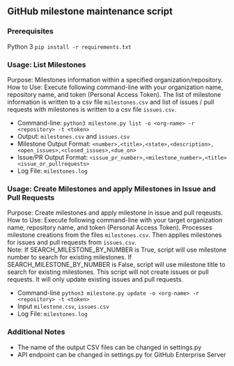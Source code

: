 ## GitHub milestone maintenance script

### Prerequisites
Python 3
`pip install -r requirements.txt`

### Usage: List Milestones
Purpose: Milestones information within a specified organization/repository.<br/>
How to Use: Execute following command-line with your organization name, repository name, and token (Personal Access Token). The list of milestone information is written to a csv file `milestones.csv` and list of issues / pull requests with milestones is written to a csv file `issues.csv`. 

- Command-line: 
`python3 milestone.py list -o <org-name> -r <repository> -t <token>`
- Output: 
`milestones.csv` and `issues.csv`
- Milestone Output Format: `<number>,<title>,<state>,<description>,<open_issues>,<closed_issues>,<due_on>`
- Issue/PR Output Format: `<issue_pr_number>,<milestone_number>,<title><issue_or_pullrequests>`
- Log File: 
`milestones.log`

### Usage: Create Milestones and apply Milestones in Issue and Pull Requests
Purpose: Create milestones and apply milestone in issue and pull reqeusts.<br/>
How to Use: Execute following command-line with your target organization name, repository name, and token (Personal Access Token). Processes milestone creations from the files `milestones.csv`. Then applies milestones for issues and pull requests from `issues.csv`.<br/>
Note: If SEARCH_MILESTONE_BY_NUMBER is True, script will use milestone number to search for existing milestones. If SEARCH_MILESTONE_BY_NUMBER is False, script will use milestone title to search for existing milestones. This script will not create issues or pull requests. It will only update existing issues and pull requests.

- Command-line
`python3 milestone.py update -o <org-name> -r <repository> -t <token>`
- Input
`milestone.csv`, `issues.csv`
- Log File: 
`milestones.log`


### Additional Notes
- The name of the output CSV files can be changed in settings.py
- API endpoint can be changed in settings.py for GitHub Enterprise Server
